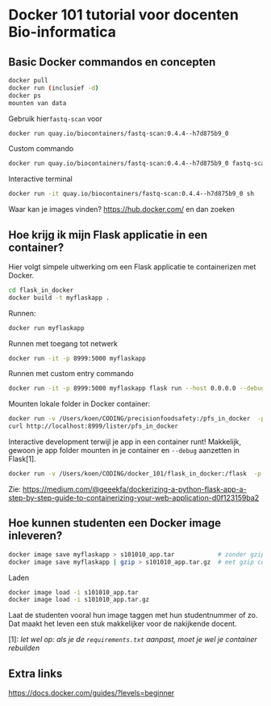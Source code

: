 # Docker 101 tutorial voor docenten Bio-informatica

## Basic Docker commandos en concepten

```bash
docker pull
docker run (inclusief -d)
docker ps
mounten van data
```

Gebruik hier`fastq-scan` voor

```bash
docker run quay.io/biocontainers/fastq-scan:0.4.4--h7d875b9_0
```

Custom commando

```bash
docker run quay.io/biocontainers/fastq-scan:0.4.4--h7d875b9_0 fastq-scan -h
```

Interactive terminal

```bash
docker run -it quay.io/biocontainers/fastq-scan:0.4.4--h7d875b9_0 sh
```

Waar kan je images vinden? https://hub.docker.com/ en dan zoeken




## Hoe krijg ik mijn Flask applicatie in een container?

Hier volgt simpele uitwerking om een Flask applicatie te containerizen met Docker.


```bash
cd flask_in_docker
docker build -t myflaskapp .
```

Runnen:

```bash
docker run myflaskapp
```

Runnen met toegang tot netwerk

```bash
docker run -it -p 8999:5000 myflaskapp
```

Runnen met custom entry commando

```bash
docker run -it -p 8999:5000 myflaskapp flask run --host 0.0.0.0 --debug
```

Mounten lokale folder in Docker container:

```bash
docker run -v /Users/koen/CODING/precisionfoodsafety:/pfs_in_docker  -p 8999:5000 myflaskapp
curl http://localhost:8999/lister/pfs_in_docker
```

Interactive development terwijl je app in een container runt! Makkelijk, gewoon je app folder mounten in je container en `--debug` aanzetten in Flask[1].

```bash
docker run -v /Users/koen/CODING/docker_101/flask_in_docker:/flask  -p 8999:5000 myflaskapp flask run --host 0.0.0.0 --debug
```

Zie: https://medium.com/@geeekfa/dockerizing-a-python-flask-app-a-step-by-step-guide-to-containerizing-your-web-application-d0f123159ba2

## Hoe kunnen studenten een Docker image inleveren?

```bash
docker image save myflaskapp > s101010_app.tar            # zonder gzip compressie
docker image save myflaskapp | gzip > s101010_app.tar.gz  # met gzip compressie
```

Laden

```bash
docker image load -i s101010_app.tar
docker image load -i s101010_app.tar.gz
```

Laat de studenten vooral hun image taggen met hun studentnummer of zo. Dat maakt het leven een stuk makkelijker voor de nakijkende docent.


[1]: *let wel op: als je de `requirements.txt` aanpast, moet je wel je container rebuilden*

## Extra links

https://docs.docker.com/guides/?levels=beginner
